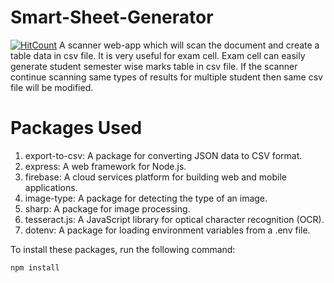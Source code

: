 # Smart-Sheet-Generator

[![HitCount](https://hits.dwyl.com/theprinceraj/Smart-Sheet-Generator.svg?style=flat-square)](http://hits.dwyl.com/theprinceraj/Smart-Sheet-Generator)
A scanner web-app which will scan the document and create a table data in csv file. It is very useful for exam cell. Exam cell can easily generate student semester wise marks table in csv file. If the scanner continue scanning same types of results for multiple student then same csv file will be modified.

# Packages Used

1. export-to-csv: A package for converting JSON data to CSV format.
2. express: A web framework for Node.js.
3. firebase: A cloud services platform for building web and mobile applications.
4. image-type: A package for detecting the type of an image.
5. sharp: A package for image processing.
6. tesseract.js: A JavaScript library for optical character recognition (OCR).
7. dotenv: A package for loading environment variables from a .env file.

To install these packages, run the following command:
```
npm install
```
